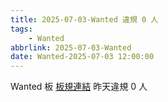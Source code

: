 ```yaml
---
title: 2025-07-03-Wanted 違規 0 人
tags:
    - Wanted
abbrlink: 2025-07-03-Wanted
date: Wanted-2025-07-03 12:00:00
---
```

Wanted 板 [板規連結](https://www.ptt.cc/bbs/Wanted/M.1608829773.A.D3B.html)
昨天違規 0 人
